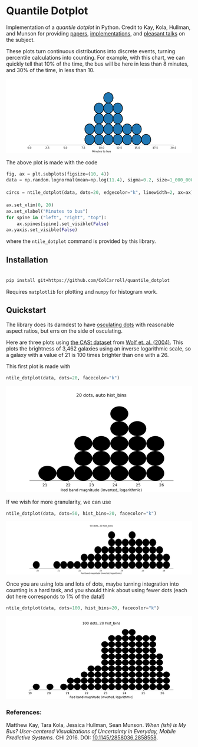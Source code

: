 # Quantile Dotplot

Implementation of a *quantile dotplot* in Python. Credit to Kay, Kola, Hullman, and Munson for providing [papers](http://dx.doi.org/10.1145/2858036.2858558),  [implementations](https://github.com/mjskay/when-ish-is-my-bus/blob/master/quantile-dotplots.md), and [pleasant talks](https://www.youtube.com/watch?v=E1kSnWvqCw0) on the subject.

These plots turn continuous distributions into discrete events, turning percentile calculations into counting. For example, with this chart, we can quickly tell that 10% of the time, the bus will be here in less than 8 minutes, and 30% of the time, in less than 10.

![test](examples/figures/bus_times.png)

The above plot is made with the code

```python
fig, ax = plt.subplots(figsize=(10, 4))
data = np.random.lognormal(mean=np.log(11.4), sigma=0.2, size=1_000_000)

circs = ntile_dotplot(data, dots=20, edgecolor="k", linewidth=2, ax=ax)

ax.set_xlim(0, 20)
ax.set_xlabel("Minutes to bus")
for spine in ("left", "right", "top"):
    ax.spines[spine].set_visible(False)
ax.yaxis.set_visible(False)
```

where the `ntile_dotplot` command is provided by this library.

## Installation

```bash

pip install git+https://github.com/ColCarroll/quantile_dotplot
```

Requires `matplotlib` for plotting and `numpy` for histogram work.

## Quickstart

The library does its darndest to have [osculating dots](https://en.wikipedia.org/wiki/Osculating_circle) with reasonable aspect ratios, but errs on the side of osculating.

Here are three plots using [the CASt dataset](https://astrostatistics.psu.edu/datasets/COMBO17.html) from [Wolf et. al. (2004)](https://arxiv.org/abs/astro-ph/0403666). This plots the brightness of 3,462 galaxies using an inverse logarithmic scale, so a galaxy with a value of 21 is 100 times brighter than one with a 26.

This first plot is made with

```python
ntile_dotplot(data, dots=20, facecolor="k")
```

![test](examples/figures/star_brightness7.png)

If we wish for more granularity, we can use

```python
ntile_dotplot(data, dots=50, hist_bins=20, facecolor="k")
```

![test](examples/figures/star_brightness14.png)

Once you are using lots and lots of dots, maybe turning integration into counting is a hard task, and you should think about using fewer dots (each dot here corresponds to 1% of the data!)

```python
ntile_dotplot(data, dots=100, hist_bins=20, facecolor="k")
```

![test](examples/figures/star_brightness9.png)

### References:

Matthew Kay, Tara Kola, Jessica Hullman, Sean Munson. *When (ish) is My Bus? User-centered Visualizations of Uncertainty in Everyday, Mobile Predictive Systems.* CHI 2016. DOI: [10.1145/2858036.2858558](http://dx.doi.org/10.1145/2858036.2858558).

